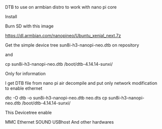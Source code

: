 DTB to use on armbian distro to work with nano pi core

Install

Burn SD with this image

https://dl.armbian.com/nanopineo/Ubuntu_xenial_next.7z

Get the simple device tree sun8i-h3-nanopi-neo.dtb on repository

and 

cp sun8i-h3-nanopi-neo.dtb /boot/dtb-4.14.14-sunxi/


Only for information

I get DTB file from nano pi air decompile and put only network modification to enable ethernet

dtc -O dtb -o sun8i-h3-nanopi-neo.dtb neo.dts 
cp sun8i-h3-nanopi-neo.dtb /boot/dtb-4.14.14-sunxi/

This Devicetree enable

MMC
Ethernet
SOUND
USBhost
And other hardwares